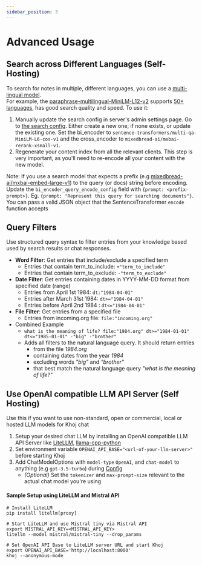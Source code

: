 ```yaml
---
sidebar_position: 3
---
```


# Advanced Usage

## Search across Different Languages (Self-Hosting)
To search for notes in multiple, different languages, you can use a [multi-lingual model](https://www.sbert.net/docs/pretrained_models.html#multi-lingual-models).<br />
For example, the [paraphrase-multilingual-MiniLM-L12-v2](https://huggingface.co/sentence-transformers/paraphrase-multilingual-MiniLM-L12-v2) supports [50+ languages](https://www.sbert.net/docs/pretrained_models.html#:~:text=we%20used%20the%20following%2050%2B%20languages), has good search quality and speed. To use it:
1. Manually update the search config in server's admin settings page. Go to [the search config](http://localhost:42110/server/admin/database/searchmodelconfig/). Either create a new one, if none exists, or update the existing one. Set the bi_encoder to `sentence-transformers/multi-qa-MiniLM-L6-cos-v1` and the cross_encoder to `mixedbread-ai/mxbai-rerank-xsmall-v1`.
2. Regenerate your content index from all the relevant clients. This step is very important, as you'll need to re-encode all your content with the new model.

Note: If you use a search model that expects a prefix (e.g [mixedbread-ai/mxbai-embed-large-v1](https://huggingface.co/mixedbread-ai/mxbai-embed-large-v1)) to the query (or docs) string before encoding. Update the `bi_encoder_query_encode_config` field with `{prompt: <prefix-prompt>}`. Eg. `{prompt: "Represent this query for searching documents"}`. You can pass a valid JSON object that the SentenceTransformer `encode` function accepts

## Query Filters

Use structured query syntax to filter entries from your knowledge based used by search results or chat responses.

- **Word Filter**: Get entries that include/exclude a specified term
  - Entries that contain term_to_include: `+"term_to_include"`
  - Entries that contain term_to_exclude: `-"term_to_exclude"`
- **Date Filter**: Get entries containing dates in YYYY-MM-DD format from specified date (range)
  - Entries from April 1st 1984: `dt:"1984-04-01"`
  - Entries after March 31st 1984: `dt>="1984-04-01"`
  - Entries before April 2nd 1984 : `dt<="1984-04-01"`
- **File Filter**: Get entries from a specified file
  - Entries from incoming.org file: `file:"incoming.org"`
- Combined Example
  - `what is the meaning of life? file:"1984.org" dt>="1984-01-01" dt<="1985-01-01" -"big" -"brother"`
  - Adds all filters to the natural language query. It should return entries
    - from the file *1984.org*
    - containing dates from the year *1984*
    - excluding words *"big"* and *"brother"*
    - that best match the natural language query *"what is the meaning of life?"*

## Use OpenAI compatible LLM API Server (Self Hosting)
Use this if you want to use non-standard, open or commercial, local or hosted LLM models for Khoj chat
1. Setup your desired chat LLM by installing an OpenAI compatible LLM API Server like [LiteLLM](https://docs.litellm.ai/docs/proxy/quick_start), [llama-cpp-python](https://github.com/abetlen/llama-cpp-python?tab=readme-ov-file#openai-compatible-web-server)
2. Set environment variable `OPENAI_API_BASE="<url-of-your-llm-server>"` before starting Khoj
3. Add ChatModelOptions with `model-type` `OpenAI`, and `chat-model` to anything (e.g `gpt-3.5-turbo`) during [Config](/get-started/setup#3-configure)
   - *(Optional)* Set the `tokenizer` and `max-prompt-size` relevant to the actual chat model you're using

#### Sample Setup using LiteLLM and Mistral API

```shell
# Install LiteLLM
pip install litellm[proxy]

# Start LiteLLM and use Mistral tiny via Mistral API
export MISTRAL_API_KEY=<MISTRAL_API_KEY>
litellm --model mistral/mistral-tiny --drop_params

# Set OpenAI API Base to LiteLLM server URL and start Khoj
export OPENAI_API_BASE='http://localhost:8000'
khoj --anonymous-mode
```

